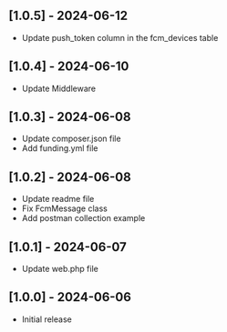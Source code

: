 ## [1.0.5] - 2024-06-12

* Update push_token column in the fcm_devices table

## [1.0.4] - 2024-06-10

* Update Middleware

## [1.0.3] - 2024-06-08

* Update composer.json file
* Add funding.yml file

## [1.0.2] - 2024-06-08

* Update readme file
* Fix FcmMessage class
* Add postman collection example

## [1.0.1] - 2024-06-07

* Update web.php file

## [1.0.0] - 2024-06-06

* Initial release
